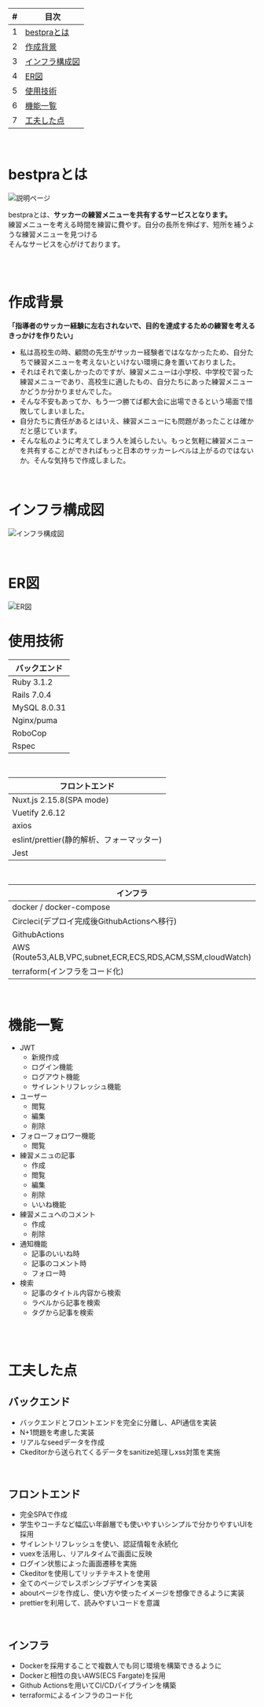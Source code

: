 | # | 目次 |
| ---- | ---|
| 1 | [bestpraとは](#bestpraとは) |
| 2 | [作成背景](#作成背景) |
| 3 | [インフラ構成図](#インフラ構成図) |
| 4 | [ER図](#er図) |
| 5 | [使用技術](#使用技術) |
| 6 | [機能一覧](#機能一覧) |
| 7 | [工夫した点](#工夫した点) |

<br />

# bestpraとは
![説明ページ](/design/img/about-page.gif)
<!-- 実際に使用した動画や背景画像を差し込み -->
bestpraとは、**サッカーの練習メニューを共有するサービスとなります。**  
練習メニューを考える時間を練習に費やす。自分の長所を伸ばす、短所を補うような練習メニューを見つける  
そんなサービスを心がけております。  
<br />

<!-- こちらからご覧ください(作成中)   -->
<!-- URL添付 -->
<!-- [サイトURL](https://app.bestpra.com/about) -->

<br />

# 作成背景
**「指導者のサッカー経験に左右されないで、目的を達成するための練習を考えるきっかけを作りたい」**  
- 私は高校生の時、顧問の先生がサッカー経験者ではななかったため、自分たちで練習メニューを考えないといけない環境に身を置いておりました。
- それはそれで楽しかったのですが、練習メニューは小学校、中学校で習った練習メニューであり、高校生に適したもの、自分たちにあった練習メニューかどうか分かりませんでした。
- そんな不安もあってか、もう一つ勝てば都大会に出場できるという場面で惜敗してしまいました。
- 自分たちに責任があるとはいえ、練習メニューにも問題があったことは確かだと感じています。
- そんな私のように考えてしまう人を減らしたい。もっと気軽に練習メニューを共有することができればもっと日本のサッカーレベルは上がるのではないか。そんな気持ちで作成しました。

<br />

# インフラ構成図
![インフラ構成図](/design/infra.svg)

<br />

# ER図
![ER図](/design/img/ER.png)

# 使用技術
| バックエンド
----|
| Ruby 3.1.2 |
| Rails 7.0.4 |
| MySQL 8.0.31|
| Nginx/puma |
| RoboCop |
| Rspec |
<br />

| フロントエンド
----|
| Nuxt.js 2.15.8(SPA mode)  |
| Vuetify 2.6.12 |
| axios |
| eslint/prettier(静的解析、フォーマッター) |
| Jest |
<br />


| インフラ
----|
| docker / docker-compose  |
| Circleci(デプロイ完成後GithubActionsへ移行) |
| GithubActions |
| AWS (Route53,ALB,VPC,subnet,ECR,ECS,RDS,ACM,SSM,cloudWatch) |
| terraform(インフラをコード化) |
<br />


# 機能一覧
- JWT
  - 新規作成
  - ログイン機能
  - ログアウト機能
  - サイレントリフレッシュ機能
- ユーザー
  - 閲覧
  - 編集
  - 削除
- フォローフォロワー機能
  - 閲覧
- 練習メニュの記事
  - 作成
  - 閲覧
  - 編集
  - 削除
  - いいね機能
- 練習メニュへのコメント
  - 作成
  - 削除
- 通知機能
  - 記事のいいね時
  - 記事のコメント時
  - フォロー時
- 検索
  - 記事のタイトル内容から検索
  - ラベルから記事を検索
  - タグから記事を検索
<br />
<br />

# 工夫した点
## バックエンド
- バックエンドとフロントエンドを完全に分離し、API通信を実装
- N+1問題を考慮した実装
- リアルなseedデータを作成
- Ckeditorから送られてくるデータをsanitize処理しxss対策を実施

<br />

## フロントエンド
<!-- - SEOや画面描写速度を考えてSSR(universal)モードを採用 -->
- 完全SPAで作成
- 学生やコーチなど幅広い年齢層でも使いやすいシンプルで分かりやすいUIを採用
- サイレントリフレッシュを使い、認証情報を永続化
- vuexを活用し、リアルタイムで画面に反映
- ログイン状態によった画面遷移を実施
- Ckeditorを使用してリッチテキストを使用
- 全てのページでレスポンシブデザインを実装
- aboutページを作成し、使い方や使ったイメージを想像できるように実装
- prettierを利用して、読みやすいコードを意識

<br />

## インフラ
- Dockerを採用することで複数人でも同じ環境を構築できるように
- Dockerと相性の良いAWS(ECS Fargate)を採用
- Github Actionsを用いてCI/CDパイプラインを構築
- terraformによるインフラのコード化


<!--
ファイルの命名規則
・component   => PascalCase
・その他       => kebab-case
・DOM         => kebab-case

props => kebab-case ->:kebak-case props[pascalCase]
emit => kebab-case -> this.$emit('my-emit')
 -->